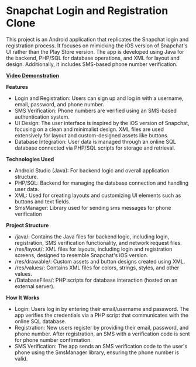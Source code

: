 # Snapchat Login and Registration Clone
This project is an Android application that replicates the Snapchat login and registration process. It focuses on mimicking the iOS version of Snapchat's UI rather than the Play Store version. The app is developed using Java for the backend, PHP/SQL for database operations, and XML for layout and design. Additionally, it includes SMS-based phone number verification.

**[Video Demonstration](https://drive.google.com/file/d/17gRyR4QzlFBBmY2ZkFFvaSDVqvm2-H1F/view?usp=drive_link)** 

**Features**
* Login and Registration: Users can sign up and log in with a username, email, password, and phone number.
* SMS Verification: Phone numbers are verified using an SMS-based authentication system.
* UI Design: The user interface is inspired by the iOS version of Snapchat, focusing on a clean and minimalist design. XML files are used extensively for layout and custom-designed assets like buttons.
* Database Integration: User data is managed through an online SQL database connected via PHP/SQL scripts for storage and retrieval.

**Technologies Used**
* Android Studio (Java): For backend logic and overall application structure.
* PHP/SQL: Backend for managing the database connection and handling user data.
* XML: Used for creating layouts and customizing UI elements such as buttons and text fields.
* SmsManager: Library used for sending sms messages for phone verification

**Project Structure**
* /java/: Contains the Java files for backend logic, including login, registration, SMS verification functionality, and network request files.
* /res/layout/: XML files for layouts, including login and registration screens, designed to resemble Snapchat's iOS version.
* /res/drawable/: Custom assets and button designs created using XML.
* /res/values/: Contains XML files for colors, strings, styles, and other values.
* /DatabaseFiles/: PHP scripts for database interaction (hosted on an external server).

**How It Works**
* Login: Users log in by entering their email/username and password. The app verifies the credentials via a PHP script that communicates with the online SQL database.
* Registration: New users register by providing their email, password, and phone number. After registration, an SMS with a verification code is sent for phone number confirmation.
* SMS Verification: The app sends an SMS verification code to the user's phone using the SmsManager library, ensuring the phone number is valid.
